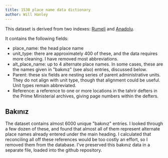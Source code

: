 ```yaml
---
title: 1530 place name data dictionary
author: Will Hanley
---
```


This dataset is derived from two indexes: [Rumeli](http://www.devletarsivleri.gov.tr/assets/content/Yayinlar/elektronik-yayinlar/osmanli_yer_adlari_1.pdf) and [Anadolu](http://www.devletarsivleri.gov.tr/assets/content/Yayinlar/elektronik-yayinlar/osmanli_yer_adlari_2.pdf).

It contains the following fields:

- place_name: the head place name
- unit_type: there are approximately 400 of these, and the data requires more cleaning. I have removed most abbreviations.
- alt_place_name: up to 4 alternate place names. In some cases, these are the names given in "bakınız" (see also) entries, discussed below.
- Parent: these six fields are nesting series of parent administrative units. They do not align with unit type, though that alignment could be useful. Unit types remain abbreviated.
- Reference: a reference to one or more locations in the tahrir defters in the Prime Ministerial archives, giving page numbers within the defters.

## Bakınız
The dataset contains almost 6000 unique "bakınız" entries. I looked through a few dozen of these, and found that almost all of them represent alternate place names already entered under the main heading. I calculated that reconciling all off these references would be too costly an effort, so I removed them from the database. I've preserved this bakınız data in a separate file, loaded into the github repository.

